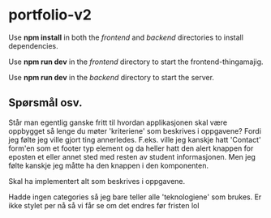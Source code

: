 # portfolio-v2

Use **npm install** in both the *frontend* and *backend* directories to install dependencies.

Use **npm run dev** in the *frontend* directory to start the frontend-thingamajig.

Use **npm run dev** in the *backend* directory to start the server.

## Spørsmål osv.

Står man egentlig ganske fritt til hvordan applikasjonen skal være oppbygget så lenge du møter 'kriteriene' som beskrives i oppgavene? Fordi jeg følte jeg ville gjort ting annerledes. F.eks. ville jeg kanskje hatt 'Contact' form'en som et footer typ element og da heller hatt den alert knappen for eposten et eller annet sted med resten av student informasjonen. Men jeg følte kanskje jeg måtte ha den knappen i den komponenten.

Skal ha implementert alt som beskrives i oppgavene. 

Hadde ingen categories så jeg bare teller alle 'teknologiene' som brukes. Er ikke stylet per nå så vi får se om det endres før fristen lol